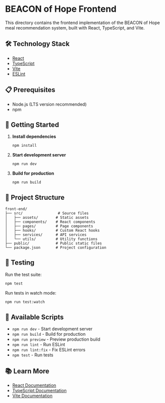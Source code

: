 # BEACON of Hope Frontend

This directory contains the frontend implementation of the BEACON of Hope meal recommendation system, built with React, TypeScript, and Vite.

## 🛠️ Technology Stack

- [React](https://reactjs.org/)
- [TypeScript](https://www.typescriptlang.org/)
- [Vite](https://vitejs.dev/)
- [ESLint](https://eslint.org/)

## 📋 Prerequisites

- Node.js (LTS version recommended)
- npm

## 🚀 Getting Started

1. **Install dependencies**
   ```bash
   npm install
   ```

2. **Start development server**
   ```bash
   npm run dev
   ```

3. **Build for production**
   ```bash
   npm run build
   ```

## 📁 Project Structure

```
front-end/
├── src/                # Source files
│   ├── assets/        # Static assets
│   ├── components/    # React components
│   ├── pages/         # Page components
│   ├── hooks/         # Custom React hooks
│   ├── services/      # API services
│   └── utils/         # Utility functions
├── public/            # Public static files
└── package.json       # Project configuration
```

## 🧪 Testing

Run the test suite:
```bash
npm test
```

Run tests in watch mode:
```bash
npm run test:watch
```

## 🔧 Available Scripts

- `npm run dev` - Start development server
- `npm run build` - Build for production
- `npm run preview` - Preview production build
- `npm run lint` - Run ESLint
- `npm run lint:fix` - Fix ESLint errors
- `npm test` - Run tests

## 📚 Learn More

- [React Documentation](https://reactjs.org/docs/getting-started.html)
- [TypeScript Documentation](https://www.typescriptlang.org/docs/)
- [Vite Documentation](https://vitejs.dev/guide/)

